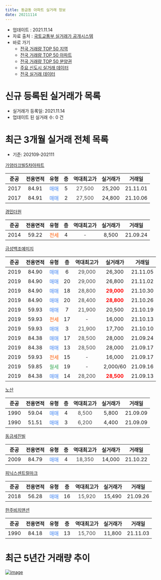 ```yaml
---
title: 동금동 아파트 실거래 정보
date: 20211114
---
```


* 업데이트 : 2021.11.14
* 자료 출처 : [국토교통부 실거래가 공개시스템](http://rt.molit.go.kr)
* 바로 가기
    * [전국 거래량 TOP 50 지역](https://apt-info.github.io/apt-trade-info/tr)
    * [전국 거래량 TOP 50 아파트](https://apt-info.github.io/apt-trade-info/ta)
    * [전국 거래량 TOP 50 분양권](https://apt-info.github.io/apt-trade-info/tb)
    * [주요 신도시 실거래 데이터](https://apt-info.github.io/apt-trade-info/newtown)
    * [전국 실거래 데이터](https://apt-info.github.io/apt-trade-info/all)



<script async src="https://pagead2.googlesyndication.com/pagead/js/adsbygoogle.js"></script>
<!-- 기본광고 -->
<ins class="adsbygoogle"
     style="display:block"
     data-ad-client="ca-pub-1142216861245946"
     data-ad-slot="4805727019"
     data-ad-format="auto"
     data-full-width-responsive="true"></ins>
<script>
     (adsbygoogle = window.adsbygoogle || []).push({});
</script>


# 신규 등록된 실거래가 목록

* 실거래가 등록일: 2021.11.14
* 업데이트 된 실거래 수: 0 건




<script async src="https://pagead2.googlesyndication.com/pagead/js/adsbygoogle.js"></script>
<!-- 기본광고 -->
<ins class="adsbygoogle"
     style="display:block"
     data-ad-client="ca-pub-1142216861245946"
     data-ad-slot="4805727019"
     data-ad-format="auto"
     data-full-width-responsive="true"></ins>
<script>
     (adsbygoogle = window.adsbygoogle || []).push({});
</script>


# 최근 3개월 실거래 전체 목록
* 기준: 202109-202111


[가양라끄빌5차아파트](https://search.naver.com/search.naver?query=%EA%B0%80%EC%96%91%EB%9D%BC%EB%81%84%EB%B9%8C5%EC%B0%A8%EC%95%84%ED%8C%8C%ED%8A%B8)

|준공|전용면적|유형|층|역대최고가|실거래가|거래일|
|:---:|:---:|:---:|:---:|:---:|:---:|:---:|
|2017|84.91|<span style="color:#4285F3">매매</span>|5|<span style="color:#444444">27,500</span>|25,200|21.11.01|
|2017|84.91|<span style="color:#4285F3">매매</span>|2|<span style="color:#444444">27,500</span>|24,800|21.10.06|

[경민더원](https://search.naver.com/search.naver?query=%EA%B2%BD%EB%AF%BC%EB%8D%94%EC%9B%90)

|준공|전용면적|유형|층|역대최고가|실거래가|거래일|
|:---:|:---:|:---:|:---:|:---:|:---:|:---:|
|2014|59.22|<span style="color:#FF5A00">전세</span>|4|<span style="color:#444444">-</span>|8,500|21.09.24|

[금성백조예미지](https://search.naver.com/search.naver?query=%EA%B8%88%EC%84%B1%EB%B0%B1%EC%A1%B0%EC%98%88%EB%AF%B8%EC%A7%80)

|준공|전용면적|유형|층|역대최고가|실거래가|거래일|
|:---:|:---:|:---:|:---:|:---:|:---:|:---:|
|2019|84.90|<span style="color:#4285F3">매매</span>|6|<span style="color:#444444">29,000</span>|26,300|21.11.05|
|2019|84.90|<span style="color:#4285F3">매매</span>|20|<span style="color:#444444">29,000</span>|26,800|21.11.02|
|2019|84.90|<span style="color:#4285F3">매매</span>|18|<span style="color:#444444">28,800</span>|<b><span style="color:#FF0000">29,000</span></b>|21.10.30|
|2019|84.90|<span style="color:#4285F3">매매</span>|20|<span style="color:#444444">28,400</span>|<b><span style="color:#FF0000">28,800</span></b>|21.10.26|
|2019|59.93|<span style="color:#4285F3">매매</span>|7|<span style="color:#444444">21,900</span>|20,500|21.10.19|
|2019|59.93|<span style="color:#FF5A00">전세</span>|17|<span style="color:#444444">-</span>|16,000|21.10.13|
|2019|59.93|<span style="color:#4285F3">매매</span>|3|<span style="color:#444444">21,900</span>|17,700|21.10.10|
|2019|84.38|<span style="color:#4285F3">매매</span>|17|<span style="color:#444444">28,500</span>|28,000|21.09.24|
|2019|84.38|<span style="color:#4285F3">매매</span>|13|<span style="color:#444444">28,500</span>|28,000|21.09.17|
|2019|59.93|<span style="color:#FF5A00">전세</span>|15|<span style="color:#444444">-</span>|16,000|21.09.17|
|2019|59.85|<span style="color:#34A853">월세</span>|19|<span style="color:#444444">-</span>|2,000/60|21.09.16|
|2019|84.38|<span style="color:#4285F3">매매</span>|14|<span style="color:#444444">28,200</span>|<b><span style="color:#FF0000">28,500</span></b>|21.09.13|

[노산](https://search.naver.com/search.naver?query=%EB%85%B8%EC%82%B0)

|준공|전용면적|유형|층|역대최고가|실거래가|거래일|
|:---:|:---:|:---:|:---:|:---:|:---:|:---:|
|1990|59.04|<span style="color:#4285F3">매매</span>|4|<span style="color:#444444">8,500</span>|5,800|21.09.09|
|1990|51.51|<span style="color:#4285F3">매매</span>|3|<span style="color:#444444">6,200</span>|4,400|21.09.09|

[동금세진빌](https://search.naver.com/search.naver?query=%EB%8F%99%EA%B8%88%EC%84%B8%EC%A7%84%EB%B9%8C)

|준공|전용면적|유형|층|역대최고가|실거래가|거래일|
|:---:|:---:|:---:|:---:|:---:|:---:|:---:|
|2009|84.79|<span style="color:#4285F3">매매</span>|4|<span style="color:#444444">18,350</span>|14,000|21.10.22|

[피닉스센트럴마크](https://search.naver.com/search.naver?query=%ED%94%BC%EB%8B%89%EC%8A%A4%EC%84%BC%ED%8A%B8%EB%9F%B4%EB%A7%88%ED%81%AC)

|준공|전용면적|유형|층|역대최고가|실거래가|거래일|
|:---:|:---:|:---:|:---:|:---:|:---:|:---:|
|2018|56.28|<span style="color:#4285F3">매매</span>|16|<span style="color:#444444">15,920</span>|15,490|21.09.26|

[한주비치맨션](https://search.naver.com/search.naver?query=%ED%95%9C%EC%A3%BC%EB%B9%84%EC%B9%98%EB%A7%A8%EC%85%98)

|준공|전용면적|유형|층|역대최고가|실거래가|거래일|
|:---:|:---:|:---:|:---:|:---:|:---:|:---:|
|1990|84.18|<span style="color:#4285F3">매매</span>|13|<span style="color:#444444">15,700</span>|11,800|21.11.03|



<script async src="https://pagead2.googlesyndication.com/pagead/js/adsbygoogle.js"></script>
<!-- 기본광고 -->
<ins class="adsbygoogle"
     style="display:block"
     data-ad-client="ca-pub-1142216861245946"
     data-ad-slot="4805727019"
     data-ad-format="auto"
     data-full-width-responsive="true"></ins>
<script>
     (adsbygoogle = window.adsbygoogle || []).push({});
</script>


# 최근 5년간 거래량 추이


<div style="width:100%;">
    <canvas id="deal_progress" height="200"></canvas>
</div>

<script>
new Chart(document.getElementById("deal_progress"), {
    type: 'line',
    data: {
        labels: ['16.01','16.02','16.03','16.04','16.05','16.06','16.07','16.08','16.09','16.10','16.11','16.12','17.01','17.02','17.03','17.04','17.05','17.06','17.07','17.08','17.09','17.10','17.11','17.12','18.01','18.02','18.03','18.04','18.05','18.06','18.07','18.08','18.09','18.10','18.11','18.12','19.01','19.02','19.03','19.04','19.05','19.06','19.07','19.08','19.09','19.10','19.11','19.12','20.01','20.02','20.03','20.04','20.05','20.06','20.07','20.08','20.09','20.10','20.11','20.12','21.01','21.02','21.03','21.04','21.05','21.06','21.07','21.08','21.09','21.10','21.11'],
        datasets: [{
            label: '매매/분양권',
            data: [7,7,11,9,23,22,11,23,8,6,7,7,7,19,36,29,17,6,4,12,19,7,6,18,26,14,10,8,13,8,8,7,4,6,4,2,2,2,3,1,8,3,4,5,2,3,8,18,7,4,6,7,5,8,9,3,8,6,11,13,15,5,28,15,8,6,13,11,6,6,4],
            borderColor: "rgba(66, 133, 243, 1)",
            backgroundColor: "rgba(66, 133, 243, 0.05)",
            borderWidth: 1,
            pointRadius: 0,
            fill: false,
            lineTension: 0
        },{
            label: '전/월세',
            data: [1,2,0,0,2,5,3,0,1,0,0,0,0,0,0,0,0,0,0,2,0,1,0,0,0,0,1,0,0,0,1,1,1,0,2,0,0,0,0,0,0,0,0,1,0,1,4,6,30,25,15,5,10,2,0,1,2,2,1,2,0,2,0,2,1,1,4,3,3,1,0],
            borderColor: "rgba(255, 90, 0, 1)",
            backgroundColor: "rgba(255, 90, 0, 0.05)",
            borderWidth: 1,
            pointRadius: 0,
            fill: false,
            lineTension: 0
        },{
            label: '합계',
            data: [8,9,11,9,25,27,14,23,9,6,7,7,7,19,36,29,17,6,4,14,19,8,6,18,26,14,11,8,13,8,9,8,5,6,6,2,2,2,3,1,8,3,4,6,2,4,12,24,37,29,21,12,15,10,9,4,10,8,12,15,15,7,28,17,9,7,17,14,9,7,4],
            borderColor: "rgba(0, 0, 0, 1)",
            backgroundColor: "rgba(0, 0, 0, 0.03)",
            borderWidth: 0.1,
            pointRadius: 0,
            fill: true,
            lineTension: 0
        }
        ]
    },
    options: {
        responsive: true,
        title: {
            display: false
        },
        tooltips: {
            mode: 'index',
            intersect: false
        },
        hover: {
            mode: 'nearest',
            intersect: true
        },
        scales: {
            xAxes: [{
                display: true,
                scaleLabel: {
                    display: true,
                    labelString: '년/월'
                }
            }],
            yAxes: [{
                display: true,
                ticks: {
                    suggestedMin: 0,
                },
                scaleLabel: {
                    display: true,
                    labelString: '실거래 수'
                }
            }]
        }
    }
});

</script>


[![image](https://apt-info.github.io/images/2020-01-03-apt-trade-info/1024x500.png)](https://play.google.com/store/apps/details?id=com.aptinfo.apttradeinfo)

